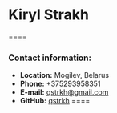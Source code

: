 # Kiryl Strakh
====
### Contact information:
- **Location:** Mogilev, Belarus
- **Phone:** +375293958351
- **E-mail:** qstrkh@gmail.com
- **GitHub:** [qstrkh](https://github.com/qstrkh)
====